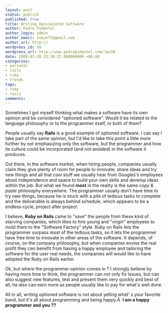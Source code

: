 ```yaml
---
layout: post
status: publish
published: true
title: Writing Opinionated Software
author: Pedro Pimentel
author_login: admin
author_email: zukunft@gmail.com
author_url: http://
wordpress_id: 50
wordpress_url: http://www.pedropimentel.com/?p=50
date: 2008-07-28 22:30:27.000000000 +08:00
categories:
- personal
- rails
- ruby
- trends
tags:
- ruby
- rails
comments:
---
```

Sometimes I got myself thinking what makes a software have its own opinion and be considered "optioned software". Would it be related to the language philosophy or to the programmer itself, or both of them?

People usually say <strong>Rails</strong> is a good example of optioned software. I can say I take part of the same opinion, but I'd like to take this point a little more further by not emphasizing only the software, but the programmer and how its culture could be incorporated (and not avoided) in the software it produces.

Out there, in the software market, when hiring people, companies usually claim they give plenty of room for people to innovate, share ideas and try new things and all that cool stuff we usually hear from Googles's employees about independence and space to build your own skills and develop ideas within the job. But what we found <strong>most</strong> in the reality is the same <em>copy &amp; paste</em> philosophy everywhere. The programmer usually don't have time to try new things, because he is stuck with a pile of tedious tasks to complete and the deliverable is always behind schedule, which appears to be a endless cycle, project after project.

I believe, <strong>Ruby on Rails</strong> came to "save" the people from these kind of starving companies, which likes to hire young and "virgin" employees to mold them to the "Software Factory" style. Ruby on Rails lets the programmer surpass most of the tedious tasks, so it lets the programmer have free time to innovate in other areas of the software. It depends, of course, on the company philosophy, but when companies envise the real profit they can benefit from having a happy employee and tailoring the software for the user real needs, the companies will would like to have adopted the Ruby on Rails earlier.

Ok, but where the programmer opinion comes in ? I strongly believe by having more time to think, the programmer can not only fix issues, but can also suggest new features, test and present them very quickly and best of all, he also can earn more as people usually like to pay for what's well done.

All in all, writing optioned software is not about yelling what' s your favorite band, but it's all about programming and being happy.Â  <strong>I am a happy programmer and you ??</strong>

